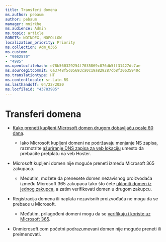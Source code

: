 ```yaml
---
title: Transferi domena
ms.author: pebaum
author: pebaum
manager: mnirkhe
ms.audience: Admin
ms.topic: article
ROBOTS: NOINDEX, NOFOLLOW
localization_priority: Priority
ms.collection: Adm_O365
ms.custom:
- "9002570"
- "4985"
ms.openlocfilehash: e78b560329254f7035869c076db5ff31427dc7ae
ms.sourcegitcommit: 6a3748f5c05693ca0c19a829287cb8f30635940c
ms.translationtype: HT
ms.contentlocale: sr-Latn-RS
ms.lasthandoff: 04/22/2020
ms.locfileid: "43783985"
---
```

# <a name="domain-transfers"></a>Transferi domena

- [Kako preneti kupljeni Microsoft domen drugom dobavljaču posle 60 dana](https://docs.microsoft.com/microsoft-365/admin/setup/domains-faq?view=o365-worldwide#can-i-transfer-a-domain-i-purchased-from-microsoft-to-another-provider).

    - Iako Microsoft kupljeni domeni ne podržavaju menjanje NS zapisa, razmotrite [ažuriranje DNS zapisa za veb lokaciju](https://docs.microsoft.com/microsoft-365/admin/dns/update-dns-records-to-retain-current-hosting-provider?view=o365-worldwide) umesto da prebacite pretplatu na veb Hoster.

- Microsoft kupljeni domen nije moguće preneti između Microsoft 365 zakupaca. 

    - Međutim, možete da prenesete domen nezavisnog proizvođača između Microsoft 365 zakupaca tako što ćete [ukloniti domen iz jednog zakupca](https://docs.microsoft.com/microsoft-365/admin/get-help-with-domains/remove-a-domain?view=o365-worldwide), a zatim verifikovati domen u drugom zakupcu.

- Registracija domena ili naplata nezavisnih proizvođača ne mogu da se prebace u Microsoft.

    - Međutim, prilagođeni domeni mogu da se [verifikuju i koriste uz Microsoft 365](https://docs.microsoft.com/microsoft-365/admin/setup/add-domain?view=o365-worldwide).

- Onmicrosoft.com početni podrazumevani domen nije moguće preneti ili preimenovati.
